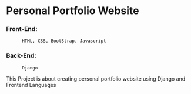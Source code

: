 # Personal Portfolio Website
### Front-End:
          HTML, CSS, BootStrap, Javascript
### Back-End:
          Django

This Project is about creating personal portfolio website using Django and Frontend Languages